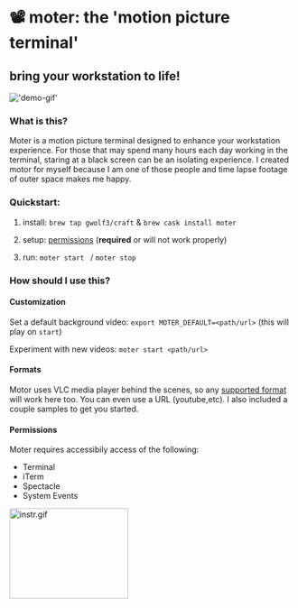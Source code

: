 # 📽 moter: the 'motion picture terminal'
## bring your workstation to life!
!['demo-gif'](./assets/moter-480.gif)

### What is this? 
Moter is a motion picture terminal designed to enhance your workstation experience. For those that may spend many hours each day working in the terminal, staring at a black screen can be an isolating experience. I created motor for myself because I am one of those people and time lapse footage of outer space makes me happy. 

### Quickstart:
1. install: `brew tap gwolf3/craft` & `brew cask install moter`  

2. setup: [permissions](#permissions) (**required** or will not work properly) 

3. run: `moter start ` / `moter stop`  



### How should I use this?  

#### Customization

Set a default background video: `export MOTER_DEFAULT=<path/url>` (this will play on `start`) 

Experiment with new videos: `moter start <path/url>`  

#### Formats
Motor uses VLC media player behind the scenes, so any [supported format](https://en.wikipedia.org/wiki/VLC_media_player#Input_formats) will work here too. You can even use a URL (youtube,etc). I also included a couple samples to get you started. 


#### <a name="permissions"></a>Permissions 

Moter requires accessibily access of the following:

- Terminal
- iTerm
- Spectacle
- System Events

<img src="./assets/instr-320.gif" alt="instr.gif" style="width:210px;height:160px"/> 

